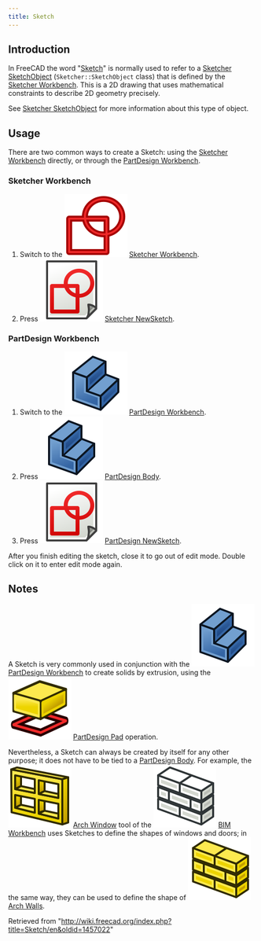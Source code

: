 ```yaml
---
title: Sketch
---
```


## Introduction

In FreeCAD the word "[Sketch](/Sketch "Sketch")" is normally used to refer to a [Sketcher SketchObject](/Sketcher_SketchObject "Sketcher SketchObject") (`Sketcher::SketchObject` class) that is defined by the [Sketcher Workbench](/Sketcher_Workbench "Sketcher Workbench"). This is a 2D drawing that uses mathematical constraints to describe 2D geometry precisely.

See [Sketcher SketchObject](/Sketcher_SketchObject "Sketcher SketchObject") for more information about this type of object.

## Usage

There are two common ways to create a Sketch: using the [Sketcher Workbench](/Sketcher_Workbench "Sketcher Workbench") directly, or through the [PartDesign Workbench](/PartDesign_Workbench "PartDesign Workbench").

### Sketcher Workbench

1. Switch to the ![](/src/assets/images/Workbench_Sketcher.svg) [Sketcher Workbench](/Sketcher_Workbench "Sketcher Workbench").
2. Press ![](/src/assets/images/Sketcher_NewSketch.svg) [Sketcher NewSketch](/Sketcher_NewSketch "Sketcher NewSketch").

### PartDesign Workbench

1. Switch to the ![](/src/assets/images/Workbench_PartDesign.svg) [PartDesign Workbench](/PartDesign_Workbench "PartDesign Workbench").
2. Press ![](/src/assets/images/PartDesign_Body.svg) [PartDesign Body](/PartDesign_Body "PartDesign Body").
3. Press ![](/src/assets/images/PartDesign_NewSketch.svg) [PartDesign NewSketch](/PartDesign_NewSketch "PartDesign NewSketch").

After you finish editing the sketch, close it to go out of edit mode. Double click on it to enter edit mode again.

## Notes

A Sketch is very commonly used in conjunction with the ![](/src/assets/images/Workbench_PartDesign.svg) [PartDesign Workbench](/PartDesign_Workbench "PartDesign Workbench") to create solids by extrusion, using the ![](/src/assets/images/PartDesign_Pad.svg) [PartDesign Pad](/PartDesign_Pad "PartDesign Pad") operation.

Nevertheless, a Sketch can always be created by itself for any other purpose; it does not have to be tied to a [PartDesign Body](/PartDesign_Body "PartDesign Body"). For example, the ![](/src/assets/images/Arch_Window.svg) [Arch Window](/Arch_Window "Arch Window") tool of the ![](/src/assets/images/Workbench_BIM.svg) [BIM Workbench](/BIM_Workbench "BIM Workbench") uses Sketches to define the shapes of windows and doors; in the same way, they can be used to define the shape of ![](/src/assets/images/Arch_Wall.svg) [Arch Walls](/Arch_Wall "Arch Wall").

Retrieved from "<http://wiki.freecad.org/index.php?title=Sketch/en&oldid=1457022>"
